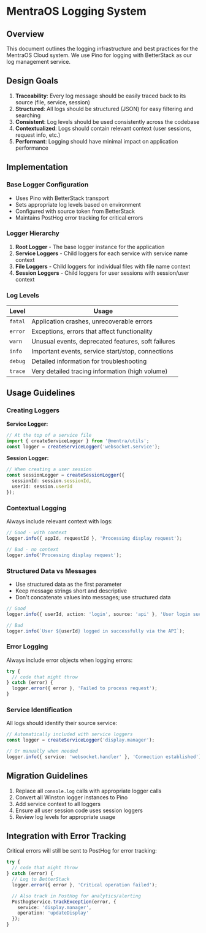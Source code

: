 # MentraOS Logging System

## Overview

This document outlines the logging infrastructure and best practices for the MentraOS Cloud system. We use Pino for logging with BetterStack as our log management service.

## Design Goals

1. **Traceability**: Every log message should be easily traced back to its source (file, service, session)
2. **Structured**: All logs should be structured (JSON) for easy filtering and searching
3. **Consistent**: Log levels should be used consistently across the codebase
4. **Contextualized**: Logs should contain relevant context (user sessions, request info, etc.)
5. **Performant**: Logging should have minimal impact on application performance

## Implementation

### Base Logger Configuration

- Uses Pino with BetterStack transport
- Sets appropriate log levels based on environment
- Configured with source token from BetterStack
- Maintains PostHog error tracking for critical errors

### Logger Hierarchy

1. **Root Logger** - The base logger instance for the application
2. **Service Loggers** - Child loggers for each service with service name context
3. **File Loggers** - Child loggers for individual files with file name context
4. **Session Loggers** - Child loggers for user sessions with session/user context

### Log Levels

| Level | Usage |
|-------|-------|
| `fatal` | Application crashes, unrecoverable errors |
| `error` | Exceptions, errors that affect functionality |
| `warn` | Unusual events, deprecated features, soft failures |
| `info` | Important events, service start/stop, connections |
| `debug` | Detailed information for troubleshooting |
| `trace` | Very detailed tracing information (high volume) |

## Usage Guidelines

### Creating Loggers

**Service Logger:**
```typescript
// At the top of a service file
import { createServiceLogger } from '@mentra/utils';
const logger = createServiceLogger('websocket.service');
```

**Session Logger:**
```typescript
// When creating a user session
const sessionLogger = createSessionLogger({
  sessionId: session.sessionId,
  userId: session.userId
});
```

### Contextual Logging

Always include relevant context with logs:

```typescript
// Good - with context
logger.info({ appId, requestId }, 'Processing display request');

// Bad - no context
logger.info('Processing display request');
```

### Structured Data vs Messages

- Use structured data as the first parameter
- Keep message strings short and descriptive
- Don't concatenate values into messages; use structured data

```typescript
// Good
logger.info({ userId, action: 'login', source: 'api' }, 'User login successful');

// Bad
logger.info(`User ${userId} logged in successfully via the API`);
```

### Error Logging

Always include error objects when logging errors:

```typescript
try {
  // code that might throw
} catch (error) {
  logger.error({ error }, 'Failed to process request');
}
```

### Service Identification

All logs should identify their source service:

```typescript
// Automatically included with service loggers
const logger = createServiceLogger('display.manager');

// Or manually when needed
logger.info({ service: 'websocket.handler' }, 'Connection established');
```

## Migration Guidelines

1. Replace all `console.log` calls with appropriate logger calls
2. Convert all Winston logger instances to Pino
3. Add service context to all loggers
4. Ensure all user session code uses session loggers
5. Review log levels for appropriate usage

## Integration with Error Tracking

Critical errors will still be sent to PostHog for error tracking:

```typescript
try {
  // code that might throw
} catch (error) {
  // Log to BetterStack
  logger.error({ error }, 'Critical operation failed');

  // Also track in PostHog for analytics/alerting
  PosthogService.trackException(error, {
    service: 'display.manager',
    operation: 'updateDisplay'
  });
}
```